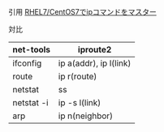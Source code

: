 引用 
 [RHEL7/CentOS7でipコマンドをマスター](http://enakai00.hatenablog.com/entry/20140712/1405139841 "RHEL7/CentOS7でipコマンドをマスター")

対比  

|net-tools | iproute2             |
|---       |---                   |
|ifconfig  |ip a(addr), ip l(link)|
|route     |ip r(route)           |
|netstat   |ss                    |
|netstat -i|ip -s l(link)         |
|arp       |ip n(neighbor)        |
